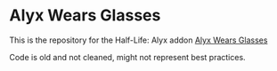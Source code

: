 # Alyx Wears Glasses

This is the repository for the Half-Life: Alyx addon [Alyx Wears Glasses](https://steamcommunity.com/sharedfiles/filedetails/?id=2703180455)

Code is old and not cleaned, might not represent best practices.

